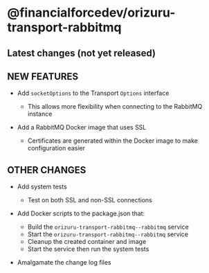 # @financialforcedev/orizuru-transport-rabbitmq

## Latest changes (not yet released)

## NEW FEATURES

- Add `socketOptions` to the Transport `Options` interface
  - This allows more flexibility when connecting to the RabbitMQ instance

- Add a RabbitMQ Docker image that uses SSL
  - Certificates are generated within the Docker image to make configuration easier

## OTHER CHANGES

- Add system tests
  - Test on both SSL and non-SSL connections

- Add Docker scripts to the package.json that:
  - Build the `orizuru-transport-rabbitmq--rabbitmq` service
  - Start the `orizuru-transport-rabbitmq--rabbitmq` service
  - Cleanup the created container and image
  - Start the service then run the system tests

- Amalgamate the change log files
